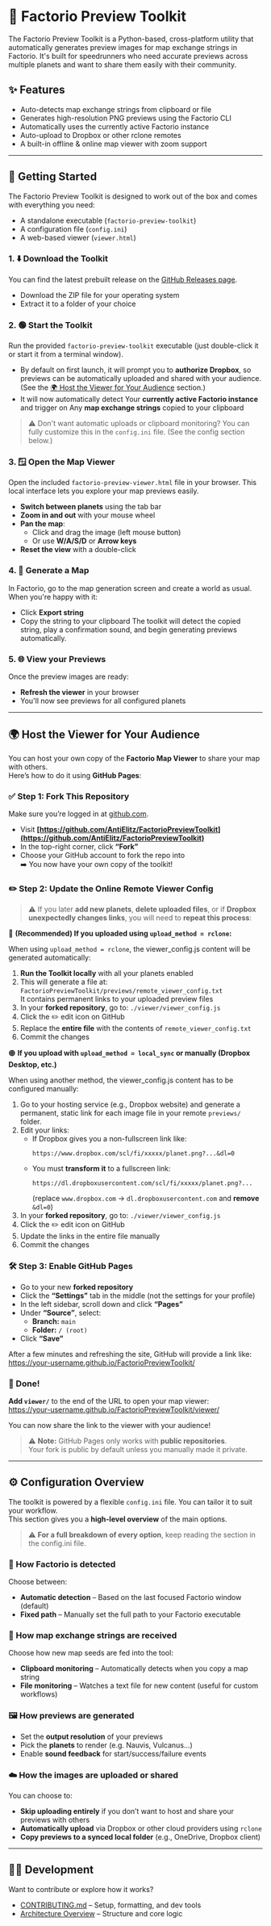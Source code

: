 # 🚀 Factorio Preview Toolkit

The Factorio Preview Toolkit is a Python-based, cross-platform utility 
that automatically generates preview images for map exchange strings in Factorio. 
It's built for speedrunners who need accurate previews across 
multiple planets and want to share them easily with their community.

## ✨ Features
- Auto-detects map exchange strings from clipboard or file  
- Generates high-resolution PNG previews using the Factorio CLI  
- Automatically uses the currently active Factorio instance
- Auto-upload to Dropbox or other rclone remotes  
- A built-in offline & online map viewer with zoom support  

---

## 🧭 Getting Started

The Factorio Preview Toolkit is designed to work out of the box and comes with everything you need:  
- A standalone executable (`factorio-preview-toolkit`)  
- A configuration file (`config.ini`)  
- A web-based viewer (`viewer.html`)  

### 1. ⬇️ Download the Toolkit
You can find the latest prebuilt release on the [GitHub Releases page](https://github.com/AntiElitz/FactorioPreviewToolkit/releases).
- Download the ZIP file for your operating system
- Extract it to a folder of your choice

### 2. 🟢 Start the Toolkit
Run the provided `factorio-preview-toolkit` executable (just double-click it or start it from a terminal window).
- By default on first launch, it will prompt you to **authorize Dropbox**, so previews can be automatically uploaded and shared with your audience. (See the [🌍 Host the Viewer for Your Audience](#🌍-host-the-viewer-for-your-audience) section.)
- It will now automatically detect Your **currently active Factorio instance** and trigger on Any **map exchange strings** copied to your clipboard
>  ⚠️ Don't want automatic uploads or clipboard monitoring? You can fully customize this in the `config.ini` file. (See the config section below.)

### 3. 🪟 Open the Map Viewer
Open the included `factorio-preview-viewer.html` file in your browser. This local interface lets you explore your map previews easily.
- **Switch between planets** using the tab bar
- **Zoom in and out** with your mouse wheel
- **Pan the map**:
  - Click and drag the image (left mouse button)
  - Or use **W/A/S/D** or **Arrow keys**
- **Reset the view** with a double-click

### 4. 🎲 Generate a Map
In Factorio, go to the map generation screen and create a world as usual.
When you're happy with it:
- Click **Export string**
- Copy the string to your clipboard
The toolkit will detect the copied string, play a confirmation sound, and begin generating previews automatically.

### 5. 🌐 View your Previews
Once the preview images are ready:
- **Refresh the viewer** in your browser
- You'll now see previews for all configured planets


---
## 🌍 Host the Viewer for Your Audience

You can host your own copy of the **Factorio Map Viewer** to share your map with others.  
Here’s how to do it using **GitHub Pages**:

### ✅ Step 1: Fork This Repository
Make sure you’re logged in at [github.com](https://github.com).
- Visit **[https://github.com/AntiElitz/FactorioPreviewToolkit](https://github.com/AntiElitz/FactorioPreviewToolkit)**
- In the top-right corner, click **“Fork”**
- Choose your GitHub account to fork the repo into  
➡️ You now have your own copy of the toolkit!


### ✏️ Step 2: Update the Online Remote Viewer Config
> ⚠️ If you later **add new planets**, **delete uploaded files**, or if **Dropbox unexpectedly changes links**, you will need to **repeat this process**:  

🔵 **(Recommended) If you uploaded using `upload_method = rclone`:**

When using `upload_method = rclone`, the viewer_config.js content will be generated automatically:
1. **Run the Toolkit locally** with all your planets enabled
2. This will generate a file at: `FactorioPreviewToolkit/previews/remote_viewer_config.txt` <br>
It contains permanent links to your uploaded preview files
3. In your **forked repository**, go to: `./viewer/viewer_config.js`
4. Click the ✏️ edit icon on GitHub
5. Replace the **entire file** with the contents of `remote_viewer_config.txt`
6. Commit the changes

🟠 **If you upload with `upload_method = local_sync` or manually (Dropbox Desktop, etc.)**

When using another method, the viewer_config.js content has to be configured manually:
1. Go to your hosting service (e.g., Dropbox website) and generate a permanent, static link for each image file in your remote `previews/` folder.
2. Edit your links:
   - If Dropbox gives you a non-fullscreen link like:
     ```
     https://www.dropbox.com/scl/fi/xxxxx/planet.png?...&dl=0
     ```
   - You must **transform it** to a fullscreen link:
     ```
     https://dl.dropboxusercontent.com/scl/fi/xxxxx/planet.png?...
     ```
     (replace `www.dropbox.com` → `dl.dropboxusercontent.com` and **remove** `&dl=0`)
3. In your **forked repository**, go to: `./viewer/viewer_config.js`
4. Click the ✏️ edit icon on GitHub
5. Update the links in the entire file manually
6. Commit the changes


### 🛠️ Step 3: Enable GitHub Pages
- Go to your new **forked repository**
- Click the **“Settings”** tab in the middle (not the settings for your profile)
- In the left sidebar, scroll down and click **“Pages”**
- Under **“Source”**, select:
  - **Branch:** `main`
  - **Folder:** `/ (root)`
- Click **“Save”**

After a few minutes and refreshing the site, GitHub will provide a link like: <br>
https://your-username.github.io/FactorioPreviewToolkit/

### 🎉 Done!
**Add `viewer/`** to the end of the URL to open your map viewer:  
https://your-username.github.io/FactorioPreviewToolkit/viewer/

You can now share the link to the viewer with your audience!

> ⚠️ **Note:** GitHub Pages only works with **public repositories**.  
Your fork is public by default unless you manually made it private.
---
## ⚙️ Configuration Overview

The toolkit is powered by a flexible `config.ini` file. You can tailor it to suit your workflow.<br>
This section gives you a **high-level overview** of the main options.
> ⚠️ **For a full breakdown of every option**, keep reading the section in the config.ini file.
> 
### 🧭 How Factorio is detected  
Choose between:
- **Automatic detection** – Based on the last focused Factorio window (default)
- **Fixed path** – Manually set the full path to your Factorio executable

### 🎲 How map exchange strings are received  
Choose how new map seeds are fed into the tool:
- **Clipboard monitoring** – Automatically detects when you copy a map string  
- **File monitoring** – Watches a text file for new content (useful for custom workflows)

### 🖼️ How previews are generated  
- Set the **output resolution** of your previews  
- Pick the **planets** to render (e.g. Nauvis, Vulcanus...)  
- Enable **sound feedback** for start/success/failure events

### ☁️ How the images are uploaded or shared  
You can choose to:
- **Skip uploading entirely** if you don’t want to host and share your previews with others
- **Automatically upload** via Dropbox or other cloud providers using `rclone`
- **Copy previews to a synced local folder** (e.g., OneDrive, Dropbox client)

---
## 👩‍💻 Development
Want to contribute or explore how it works?
- [CONTRIBUTING.md](./CONTRIBUTING.md) – Setup, formatting, and dev tools
- [Architecture Overview](./docs/ARCHITECTURE.md) – Structure and core logic
